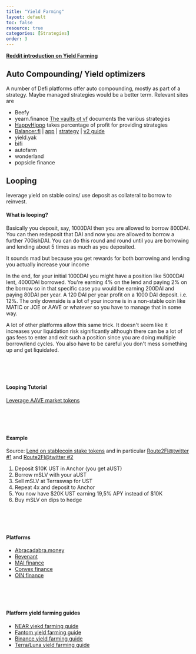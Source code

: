 ```yaml
---
title: "Yield Farming"
layout: default
toc: false
resource: true
categories: [Strategies]
order: 3
---
```

**[Reddit introduction on Yield Farming](https://www.reddit.com/r/CryptoCurrency/comments/n0yng2/defi_explained_yield_farming/)**

## Auto Compounding/ Yield optimizers
A number of Defi platforms offer auto compounding, mostly as part of a strategy. Maybe managed strategies would be a better term. Relevant sites are
* Beefy
* yearn.finance [The  vaults ot vf](https://vaults.yearn.finance/) documents the variöus strategies
* [HappyHippo](https://happyhippo.farm) takes percentage of profit for providing strategies
* [Balancer.fi](https://balancer.fi/) \| [app](https://app.balancer.fi/) \| [strategy](https://newsletter.banklesshq.com/p/how-to-make-bank-with-balancer-liquidity) \| [v2 guide](https://newsletter.banklesshq.com/p/how-to-use-balancer-v2)
 * yield.yak
 * bifi
 * autofarm
 * wonderland
 * popsicle finance
 
## Looping
leverage yield on stable coins/ use deposit as collateral to borrow to reinvest. 
#### What is looping?
Basically you deposit, say, 1000DAI then you are allowed to borrow 800DAI. You can then redeposit that DAI and now you are allowed to borrow a further 700ishDAI. You can do this round and round until you are borrowing and lending about 5 times as much as you deposited.

It sounds mad but because you get rewards for both borrowing and lending you actually increase your income

In the end, for your initial 1000DAI you might have a position like 5000DAI lent, 4000DAI borrowed. You're earning 4% on the lend and paying 2% on the borrow so in that specific case you would be earning 200DAI and paying 80DAI per year. A 120 DAI per year profit on a 1000 DAI deposit. i.e. 12%. The only downside is a lot of your income is in a non-stable coin like MATIC or JOE or AAVE or whatever so you have to manage that in some way.

A lot of other platforms allow this same trick. It doesn't seem like it increases your liquidation risk significantly although there can be a lot of gas fees to enter and exit such a position since you are doing multiple borrow/lend cycles. You also have to be careful you don't mess something up and get liquidated.

<br><br><br>

#### Looping Tutorial
[Leverage AAVE market tokens](https://guide.qidao.community/tutorials/polygon/leverage-aave-tokens)

<br><br><br>

#### Example

Source: [Lend on stablecoin stake tokens](https://www.reddit.com/r/defi/comments/sgtbpu/what_lending_platforms_lend_on_stablecoin_stake/) and in particular [Route2Fl@twitter #1](https://twitter.com/Route2FI/status/1473626708314136585?s=20&t=RC0-nNEmxSKBBl2M9NorMw) and [Route2Fl@twitter #2](https://twitter.com/Route2FI/status/1454065822515830787)
1. Deposit $10K UST in Anchor (you get aUST)
2. Borrow mSLV with your aUST
3. Sell mSLV at Terraswap for UST
4. Repeat 4x and deposit to Anchor
5. You now have $20K UST earning 19,5% APY instead of $10K
6. Buy mSLV on dips to hedge

<br><br><br>

#### Platforms
* [Abracadabra.money](https://abracadabra.money/)
* [Revenant](https://revenant.finance/)
* [MAI finance](https://www.mai.finance/)
* [Convex finance](https://www.convexfinance.com/)
* [OIN finance](https://v3.oin.finance/)

<br><br><br>

#### Platform yield farming guides
* [NEAR yiekd farming guide](https://blog.defiyield.app/the-ultimate-yield-farming-guide-for-near-protocol-ce27046d8218)
* [Fantom yield farming guide](https://blog.defiyield.app/ultimate-yield-farming-guide-for-fantom-network-5c5dea0c719a)
* [Binance yield farming guide](https://blog.defiyield.app/the-ultimate-guide-for-yield-farming-with-binance-chain-dbc23beb6df4)
* [Terra/Luna yield farming guide](https://blog.defiyield.app/the-ultimate-yield-farming-guide-for-terra-blockchain-luna-infographics-ad2cedc9238c)

